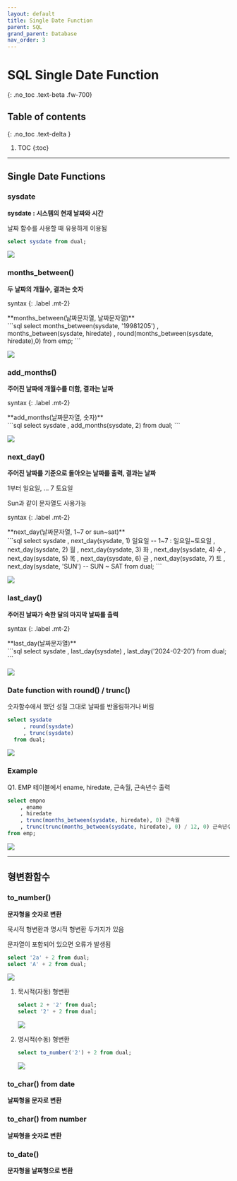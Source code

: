 ```yaml
---
layout: default
title: Single Date Function
parent: SQL
grand_parent: Database
nav_order: 3
---
```


# SQL Single Date Function
{: .no_toc .text-beta .fw-700}

## Table of contents
{: .no_toc .text-delta }

1. TOC
{:toc}

---

## Single Date Functions

### sysdate

**sysdate : 시스템의 현재 날짜와 시간**

날짜 함수를 사용할 때 유용하게 이용됨

```sql
select sysdate from dual;
```
![](sysdate.jpg)

### months_between()

**두 날짜의 개월수, 결과는 숫자**

syntax
{: .label .mt-2}
<div class="code-example" markdown="1">
**months_between(날짜문자열, 날짜문자열)** 
</div>
```sql
select months_between(sysdate, '19981205')
    , months_between(sysdate, hiredate)
    , round(months_between(sysdate, hiredate),0)
from emp;
```

![](month_between.jpg)

### add_months()

**주어진 날짜에 개월수를 더함, 결과는 날짜**

syntax
{: .label .mt-2}
<div class="code-example" markdown="1">
**add_months(날짜문자열, 숫자)** 
</div>
```sql
select sysdate
     , add_months(sysdate, 2)
from dual;
```

![](add_month.jpg)

### next_day()

**주어진 날짜를 기준으로 돌아오는 날짜를 출력, 결과는 날짜**

1부터 일요일, ... 7 토요일

Sun과 같이 문자열도 사용가능

syntax
{: .label .mt-2}
<div class="code-example" markdown="1">
**next_day(날짜문자열, 1~7 or sun~sat)** 
</div>
```sql
select sysdate
    , next_day(sysdate, 1) 일요일 -- 1~7 : 일요일~토요일
    , next_day(sysdate, 2) 월
    , next_day(sysdate, 3) 화
    , next_day(sysdate, 4) 수
    , next_day(sysdate, 5) 목
    , next_day(sysdate, 6) 금
    , next_day(sysdate, 7) 토
    , next_day(sysdate, 'SUN')	-- SUN ~ SAT	 
from dual;
```

![](next_day.jpg)

### last_day()

**주어진 날짜가 속한 달의 마지막 날짜를 출력**

syntax
{: .label .mt-2}
<div class="code-example" markdown="1">
**last_day(날짜문자열)** 
</div>
```sql
select sysdate
    , last_day(sysdate)
    , last_day('2024-02-20')
from dual;
```

![](last_day.jpg)

### Date function with round() / trunc()

숫자함수에서 했던 성질 그대로 날짜를 반올림하거나 버림

```sql
select sysdate
     , round(sysdate)
     , trunc(sysdate) 
  from dual;
```
  
![](date_round.jpg)

### Example

Q1. EMP 테이블에서 ename, hiredate, 근속월, 근속년수 출력

```sql
select empno
    , ename
    , hiredate
    , trunc(months_between(sysdate, hiredate), 0) 근속월
    , trunc(trunc(months_between(sysdate, hiredate), 0) / 12, 0) 근속년수
from emp;
```

![](date_example.jpg)

---

## 형변환함수

### to_number()

**문자형을 숫자로 변환**

묵시적 형변환과 명시적 형변환 두가지가 있음
    
문자열이 포함되어 있으면 오류가 발생됨

```sql
select '2a' + 2 from dual;
select 'A' + 2 from dual;
```
![](to_num_error.jpg)

1. 묵시적(자동) 형변환

    ```sql
    select 2 + '2' from dual; 
    select '2' + 2 from dual;
    ```
    
    ![](to_num.jpg)

2. 명시적(수동) 형변환
    
    ```sql
    select to_number('2') + 2 from dual; 
    ```
    
    ![](to_num2.jpg)

### to_char() from date

**날짜형을 문자로 변환**


### to_char() from number

**날짜형을 숫자로 변환**

### to_date() 

**문자형을 날짜형으로 변환**





